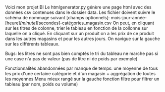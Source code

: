 Voici mon projet BI
Le htmlgenerator.py génère une page html avec des données csv contenues dans le dossier data. Les fichier doivent suivre le schéma de nommage suivant [champs optionnels]: mois-jour-année-[heure]_[minute]_[secondes]-catégories_magasin.csv
On peut, en cliquant sur les titres de colonne, trier le tableau en fonction de la collonne sur laquelle on a cliqué.
En cliquant sur un produit on a les prix de ce produit dans les autres magasins et pour les autres jours.
On navigue sur la gauche sur les différents tableaux.

Bugs:
	les litres ne sont pas bien comptés
	le tri du tableau ne marche pas si une case n'a pas de valeur (pas de litre ni de poids par exemple)

Fonctionnalités abandonnées par manque de temps:
	une moyenne de tous les prix d'une certaine catégorie et d'un magasin + aggrégation de toutes les moyennes
	Menu mieux rangé sur la gauche
	fonction filtre pour filtrer un tableau (par nom, poids ou volume)